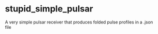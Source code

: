 # stupid_simple_pulsar
A very simple pulsar receiver that produces folded pulse profiles in a .json file

